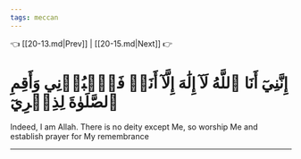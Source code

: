 ```yaml
---
tags: meccan
---
```


👈 [[20-13.md|Prev]] | [[20-15.md|Next]] 👉

# إِنَّنِيٓ أَنَا ٱللَّهُ لَآ إِلَٰهَ إِلَّآ أَنَا۠ فَٱعۡبُدۡنِي وَأَقِمِ ٱلصَّلَوٰةَ لِذِكۡرِيٓ

Indeed, I am Allah. There is no deity except Me, so worship Me and establish prayer for My remembrance

---

